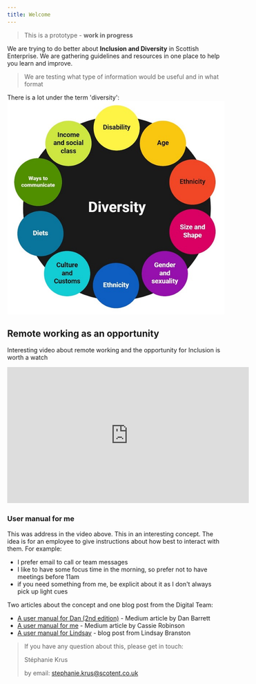 ```yaml
---
title: Welcome
---
```


<blockquote class="red">
  <p>This is a prototype - <strong>work in progress</strong></p>
</blockquote>

We are trying to do better about **Inclusion and Diversity** in Scottish Enterprise.
We are gathering guidelines and resources in one place to help you learn and improve.
> We are testing what type of information would be useful and in what format

There is a lot under the term 'diversity':
![Diagram for Designing for diversity: size & shape, age, diets, culture and customs, language & communication abilities, education & training, income & social class, ethnicity, gender & sexuality, disability](/images/diversity.jpg)

## Remote working as an opportunity
Interesting video about remote working and the opportunity for Inclusion is worth a watch
<iframe title="talk about remote working and the opportunity of inclusion"  width="560" height="315" src="https://www.youtube.com/embed/6K-22lQqolo" frameborder="0" allow="accelerometer; autoplay; clipboard-write; encrypted-media; gyroscope; picture-in-picture" allowfullscreen></iframe>

### User manual for me
This was address in the video above. This in an interesting concept. The idea is for an employee to give instructions about how best to interact with them.
For example:
- I prefer email to call or team messages
- I like to have some focus time in the morning, so prefer not to have meetings before 11am
- if you need something from me, be explicit about it as I don't always pick up light cues

Two articles about the concept and one blog post from the Digital Team:
- [A user manual for Dan (2nd edition)](https://dasbarrett.medium.com/a-user-manual-for-dan-2nd-edition-d120d603b2) - Medium article by Dan Barrett
- [A user manual for me](https://cassierobinson.medium.com/a-user-manual-for-me-d3a851fbc694) - Medium article by Cassie Robinson
- [A user manual for Lindsay](https://design.scotentblog.co.uk/a-user-manual-for-lindsay/) - blog post from Lindsay Branston

> If you have any question about this, please get in touch:
>
> Stéphanie Krus
>
>by email: [stephanie.krus@scotent.co.uk](mailto:stephanie.krus@scotent.co.uk)
